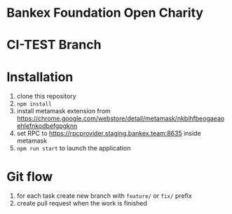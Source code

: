 # Bankex Foundation Open Charity
# CI-TEST Branch


# Installation

1. clone this repository
1. `npm install`
1. install metamask extension from https://chrome.google.com/webstore/detail/metamask/nkbihfbeogaeaoehlefnkodbefgpgknn
1. set RPC to https://rpcprovider.staging.bankex.team:8635 inside metamask
1. `npm run start` to launch the application



# Git flow
1. for each task create new branch with `feature/` or `fix/` prefix
1. create pull request when the work is finished



